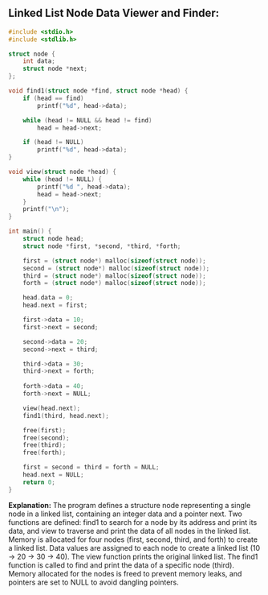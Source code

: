 
## Linked List Node Data Viewer and Finder:

```cpp
#include <stdio.h>
#include <stdlib.h>

struct node {
    int data;
    struct node *next;
};

void find1(struct node *find, struct node *head) {
    if (head == find)
        printf("%d", head->data);

    while (head != NULL && head != find)
        head = head->next;

    if (head != NULL)
        printf("%d", head->data);
}

void view(struct node *head) {
    while (head != NULL) {
        printf("%d ", head->data);
        head = head->next;
    }
    printf("\n");
}

int main() {
    struct node head;
    struct node *first, *second, *third, *forth;

    first = (struct node*) malloc(sizeof(struct node));
    second = (struct node*) malloc(sizeof(struct node));
    third = (struct node*) malloc(sizeof(struct node));
    forth = (struct node*) malloc(sizeof(struct node));

    head.data = 0;
    head.next = first;

    first->data = 10;
    first->next = second; 

    second->data = 20;
    second->next = third;

    third->data = 30;
    third->next = forth;
    
    forth->data = 40;
    forth->next = NULL;

    view(head.next);
    find1(third, head.next);

    free(first);
    free(second);
    free(third);
    free(forth);

    first = second = third = forth = NULL;
    head.next = NULL;
    return 0;
}
```


**Explanation:**
The program defines a structure node representing a single node in a linked list, containing an integer data and a pointer next.
Two functions are defined: find1 to search for a node by its address and print its data, and view to traverse and print the data of all nodes in the linked list.
Memory is allocated for four nodes (first, second, third, and forth) to create a linked list.
Data values are assigned to each node to create a linked list (10 -> 20 -> 30 -> 40).
The view function prints the original linked list.
The find1 function is called to find and print the data of a specific node (third).
Memory allocated for the nodes is freed to prevent memory leaks, and pointers are set to NULL to avoid dangling pointers.
